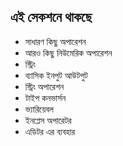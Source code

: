 ## এই সেকশনে থাকছে
* সাধারণ কিছু অপারেশন
* আরও কিছু নিউমেরিক অপারেশন
* স্ট্রিং
* ব্যাসিক ইনপুট আউটপুট
* স্ট্রিং অপারেশন
* টাইপ কনভার্সন
* ভ্যারিয়েবল
* ইনপ্লেস অপারেটর
* এডিটর এর ব্যবহার